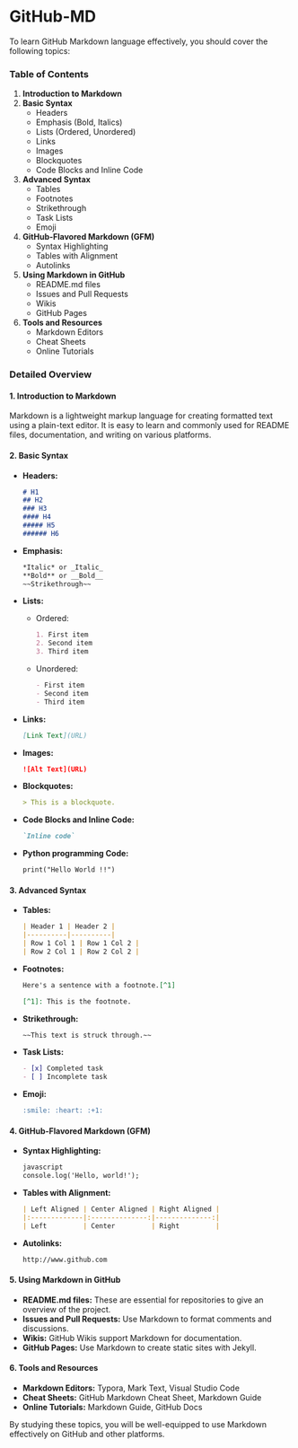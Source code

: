 # GitHub-MD


To learn GitHub Markdown language effectively, you should cover the following topics:

### Table of Contents

1. **Introduction to Markdown**
2. **Basic Syntax**
   - Headers
   - Emphasis (Bold, Italics)
   - Lists (Ordered, Unordered)
   - Links
   - Images
   - Blockquotes
   - Code Blocks and Inline Code
3. **Advanced Syntax**
   - Tables
   - Footnotes
   - Strikethrough
   - Task Lists
   - Emoji
4. **GitHub-Flavored Markdown (GFM)**
   - Syntax Highlighting
   - Tables with Alignment
   - Autolinks
5. **Using Markdown in GitHub**
   - README.md files
   - Issues and Pull Requests
   - Wikis
   - GitHub Pages
6. **Tools and Resources**
   - Markdown Editors
   - Cheat Sheets
   - Online Tutorials

### Detailed Overview

#### 1. Introduction to Markdown
Markdown is a lightweight markup language for creating formatted text using a plain-text editor. It is easy to learn and commonly used for README files, documentation, and writing on various platforms.

#### 2. Basic Syntax
- **Headers:**
  ```markdown
  # H1
  ## H2
  ### H3
  #### H4
  ##### H5
  ###### H6
  ```

- **Emphasis:**
  ```markdown
  *Italic* or _Italic_
  **Bold** or __Bold__
  ~~Strikethrough~~
  ```

- **Lists:**
  - Ordered:
    ```markdown
    1. First item
    2. Second item
    3. Third item
    ```
  - Unordered:
    ```markdown
    - First item
    - Second item
    - Third item
    ```

- **Links:**
  ```markdown
  [Link Text](URL)
  ```

- **Images:**
  ```markdown
  ![Alt Text](URL)
  ```

- **Blockquotes:**
  ```markdown
  > This is a blockquote.
  ```

- **Code Blocks and Inline Code:**
  ```markdown
  `Inline code`
  
  ```
- **Python programming Code:**
  ```markdown
  print("Hello World !!")
  ```

#### 3. Advanced Syntax
- **Tables:**
  ```markdown
  | Header 1 | Header 2 |
  |----------|----------|
  | Row 1 Col 1 | Row 1 Col 2 |
  | Row 2 Col 1 | Row 2 Col 2 |
  ```

- **Footnotes:**
  ```markdown
  Here's a sentence with a footnote.[^1]

  [^1]: This is the footnote.
  ```

- **Strikethrough:**
  ```markdown
  ~~This text is struck through.~~
  ```

- **Task Lists:**
  ```markdown
  - [x] Completed task
  - [ ] Incomplete task
  ```

- **Emoji:**
  ```markdown
  :smile: :heart: :+1:
  ```

#### 4. GitHub-Flavored Markdown (GFM)
- **Syntax Highlighting:**
  ```markdown
  javascript
  console.log('Hello, world!');
  ```

- **Tables with Alignment:**
  ```markdown
  | Left Aligned | Center Aligned | Right Aligned |
  |:-------------|:--------------:|--------------:|
  | Left         | Center         | Right         |
  ```

- **Autolinks:**
  ```markdown
  http://www.github.com
  ```

#### 5. Using Markdown in GitHub
- **README.md files:** These are essential for repositories to give an overview of the project.
- **Issues and Pull Requests:** Use Markdown to format comments and discussions.
- **Wikis:** GitHub Wikis support Markdown for documentation.
- **GitHub Pages:** Use Markdown to create static sites with Jekyll.

#### 6. Tools and Resources
- **Markdown Editors:** Typora, Mark Text, Visual Studio Code
- **Cheat Sheets:** GitHub Markdown Cheat Sheet, Markdown Guide
- **Online Tutorials:** Markdown Guide, GitHub Docs

By studying these topics, you will be well-equipped to use Markdown effectively on GitHub and other platforms.

